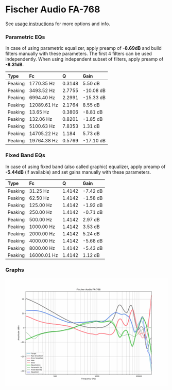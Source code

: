 # Fischer Audio FA-768
See [usage instructions](https://github.com/jaakkopasanen/AutoEq#usage) for more options and info.

### Parametric EQs
In case of using parametric equalizer, apply preamp of **-8.69dB** and build filters manually
with these parameters. The first 4 filters can be used independently.
When using independent subset of filters, apply preamp of **-8.31dB**.

| Type    | Fc          |      Q | Gain      |
|:--------|:------------|:-------|:----------|
| Peaking | 1770.35 Hz  | 0.3148 | 5.50 dB   |
| Peaking | 3493.52 Hz  | 2.7755 | -10.08 dB |
| Peaking | 6994.40 Hz  | 2.2991 | -15.33 dB |
| Peaking | 12089.61 Hz | 2.1764 | 8.55 dB   |
| Peaking | 13.65 Hz    | 0.3806 | -8.81 dB  |
| Peaking | 132.06 Hz   | 0.8201 | -1.85 dB  |
| Peaking | 5100.63 Hz  | 7.8353 | 1.31 dB   |
| Peaking | 14705.22 Hz | 1.184  | 5.73 dB   |
| Peaking | 19764.38 Hz | 0.5769 | -17.10 dB |

### Fixed Band EQs
In case of using fixed band (also called graphic) equalizer, apply preamp of **-5.44dB**
(if available) and set gains manually with these parameters.

| Type    | Fc          |      Q | Gain     |
|:--------|:------------|:-------|:---------|
| Peaking | 31.25 Hz    | 1.4142 | -7.42 dB |
| Peaking | 62.50 Hz    | 1.4142 | -1.58 dB |
| Peaking | 125.00 Hz   | 1.4142 | -1.92 dB |
| Peaking | 250.00 Hz   | 1.4142 | -0.71 dB |
| Peaking | 500.00 Hz   | 1.4142 | 2.97 dB  |
| Peaking | 1000.00 Hz  | 1.4142 | 3.53 dB  |
| Peaking | 2000.00 Hz  | 1.4142 | 5.24 dB  |
| Peaking | 4000.00 Hz  | 1.4142 | -5.68 dB |
| Peaking | 8000.00 Hz  | 1.4142 | -5.43 dB |
| Peaking | 16000.01 Hz | 1.4142 | 1.12 dB  |

### Graphs
![](./Fischer%20Audio%20FA-768.png)